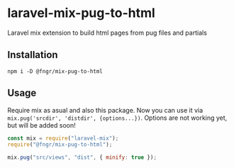 # laravel-mix-pug-to-html

Laravel mix extension to build html pages from pug files and partials

## Installation

```
npm i -D @fngr/mix-pug-to-html
```

## Usage

Require mix as asual and also this package. Now you can use it via `mix.pug('srcdir', 'distdir', {options...})`. Options are not working yet, but will be added soon!

```javascript
const mix = require("laravel-mix");
require("@fngr/mix-pug-to-html");

mix.pug("src/views", "dist", { minify: true });
```

